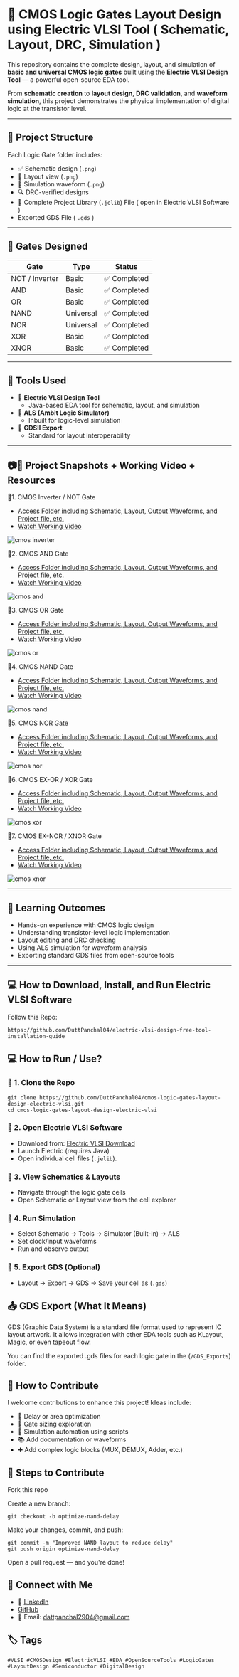 # 🔌 CMOS Logic Gates Layout Design using Electric VLSI Tool ( Schematic, Layout, DRC, Simulation )

This repository contains the complete design, layout, and simulation of **basic and universal CMOS logic gates** built using the **Electric VLSI Design Tool** — a powerful open-source EDA tool.

From **schematic creation** to **layout design**, **DRC validation**, and **waveform simulation**, this project demonstrates the physical implementation of digital logic at the transistor level.

---

## 📁 Project Structure

Each Logic Gate folder includes:
- ✅ Schematic design (`.png`)
- 🧱 Layout view (`.png`)
- 🧪 Simulation waveform (`.png`)
- 🔍 DRC-verified designs
- 📂 Complete Project Library (`.jelib`) File ( open in Electric VLSI Software )
- Exported GDS File ( `.gds` )


---

## 🔧 Gates Designed

| Gate   | Type       | Status      |
|--------|------------|-------------|
| NOT / Inverter    | Basic      | ✅ Completed |
| AND    | Basic      | ✅ Completed |
| OR     | Basic      | ✅ Completed |
| NAND   | Universal  | ✅ Completed |
| NOR    | Universal  | ✅ Completed |
| XOR    | Basic      | ✅ Completed |
| XNOR   | Basic      | ✅ Completed |

---

## 🚀 Tools Used

- 🎯 **Electric VLSI Design Tool**
  - Java-based EDA tool for schematic, layout, and simulation
- 🧪 **ALS (Ambit Logic Simulator)**
  - Inbuilt for logic-level simulation
- 📁 **GDSII Export**
  - Standard for layout interoperability

---

## 📷🔗 Project Snapshots + Working Video + Resources

🔹1. CMOS Inverter / NOT Gate
- [Access Folder including Schematic, Layout, Output Waveforms, and Project file, etc.](https://github.com/DuttPanchal04/cmos-logic-gates-layout-design-electric-vlsi/tree/main/cmos-inverter)
- [Watch Working Video](https://drive.google.com/file/d/1-84MFLt8B0kctLt5mt9wAYnBzQZ24n0k/view?usp=sharing)

![cmos inverter](https://github.com/user-attachments/assets/b3e0fe33-8b3c-424a-a864-65b9ea1b158f)

🔹2. CMOS AND Gate
- [Access Folder including Schematic, Layout, Output Waveforms, and Project file, etc.](https://github.com/DuttPanchal04/cmos-logic-gates-layout-design-electric-vlsi/tree/main/cmos-and)
- [Watch Working Video](https://drive.google.com/file/d/19N8mHu15IYYL4s18QhK7XHbnapn1Ku-C/view?usp=sharing)

![cmos and](https://github.com/user-attachments/assets/63b5717f-e5e6-4a5b-a26e-5fc2039446ba)

🔹3. CMOS OR Gate
- [Access Folder including Schematic, Layout, Output Waveforms, and Project file, etc.](https://github.com/DuttPanchal04/cmos-logic-gates-layout-design-electric-vlsi/tree/main/cmos-or)
- [Watch Working Video](https://drive.google.com/file/d/1S0IVe4f6BOsYDPEOuwhX-F7OpSKd8f4R/view?usp=sharing)
  
![cmos or](https://github.com/user-attachments/assets/37fac568-3cc3-4d8f-b9f3-68472662bbf0)

🔹4. CMOS NAND Gate
- [Access Folder including Schematic, Layout, Output Waveforms, and Project file, etc.](https://github.com/DuttPanchal04/cmos-logic-gates-layout-design-electric-vlsi/tree/main/cmos-nand)
- [Watch Working Video](https://drive.google.com/file/d/1Zb7qQwoo76UW0z0F4KeKXN-Qx3Pm7rFv/view?usp=sharing)
  
![cmos nand](https://github.com/user-attachments/assets/fb1addea-a507-449c-9e45-b9be5ee0b60a)

🔹5. CMOS NOR Gate
- [Access Folder including Schematic, Layout, Output Waveforms, and Project file, etc.](https://github.com/DuttPanchal04/cmos-logic-gates-layout-design-electric-vlsi/tree/main/cmos-nor)
- [Watch Working Video](https://drive.google.com/file/d/1mcnKmxsDjenu3_jn1E-p4qaNm8byOP6T/view?usp=sharing)
  
![cmos nor](https://github.com/user-attachments/assets/1b03106a-a845-4e5e-ba62-8a612253fa4a)

🔹6. CMOS EX-OR / XOR Gate
- [Access Folder including Schematic, Layout, Output Waveforms, and Project file, etc.](https://github.com/DuttPanchal04/cmos-logic-gates-layout-design-electric-vlsi/tree/main/cmos-xor)
- [Watch Working Video](https://drive.google.com/file/d/1OhYBOXp3om_ndTEAd2-LIb25-bmDIBhC/view?usp=sharing)

![cmos xor](https://github.com/user-attachments/assets/f12c5237-1451-4a88-9f98-aed63476aa69)

🔹7. CMOS EX-NOR / XNOR Gate
- [Access Folder including Schematic, Layout, Output Waveforms, and Project file, etc.](https://github.com/DuttPanchal04/cmos-logic-gates-layout-design-electric-vlsi/tree/main/cmos-xnor)
- [Watch Working Video](https://drive.google.com/file/d/14r_mHDkSG-upQJZ1oDGWaAQOeXxgI9qn/view?usp=sharing)

![cmos xnor](https://github.com/user-attachments/assets/2fdde877-a9f9-47e1-bebe-aed5585cb291)


---

## 🧠 Learning Outcomes

- Hands-on experience with CMOS logic design
- Understanding transistor-level logic implementation
- Layout editing and DRC checking
- Using ALS simulation for waveform analysis
- Exporting standard GDS files from open-source tools

---

## 💻 How to Download, Install, and Run Electric VLSI Software

Follow this Repo:

```
https://github.com/DuttPanchal04/electric-vlsi-design-free-tool-installation-guide

```

## 💻 How to Run / Use?

### 🔹 1. Clone the Repo
```
git clone https://github.com/DuttPanchal04/cmos-logic-gates-layout-design-electric-vlsi.git
cd cmos-logic-gates-layout-design-electric-vlsi
```
### 🔹 2. Open Electric VLSI Software 

- Download from: [Electric VLSI Download](https://ftp.gnu.org/pub/gnu/electric/electric-9.08.jar)
- Launch Electric (requires Java)
- Open individual cell files (`.jelib`).

### 🔹 3. View Schematics & Layouts
- Navigate through the logic gate cells
- Open Schematic or Layout view from the cell explorer

### 🔹 4. Run Simulation
- Select Schematic → Tools → Simulator (Built-in) → ALS
- Set clock/input waveforms
- Run and observe output

### 🔹 5. Export GDS (Optional)
- Layout → Export → GDS → Save your cell as (`.gds`)

## 📤 GDS Export (What It Means)

GDS (Graphic Data System) is a standard file format used to represent IC layout artwork. It allows integration with other EDA tools such as KLayout, Magic, or even tapeout flow.

You can find the exported .gds files for each logic gate in the (`/GDS_Exports`) folder.

## 🤝 How to Contribute
I welcome contributions to enhance this project! Ideas include:

- 🔧 Delay or area optimization
- 📐 Gate sizing exploration
- 🧪 Simulation automation using scripts
- 📚 Add documentation or waveforms
- ➕ Add complex logic blocks (MUX, DEMUX, Adder, etc.)

## 📌 Steps to Contribute
Fork this repo

Create a new branch:
```
git checkout -b optimize-nand-delay
```
Make your changes, commit, and push:
```
git commit -m "Improved NAND layout to reduce delay"
git push origin optimize-nand-delay
```
Open a pull request — and you're done!

## 🔗 Connect with Me
- 💼 [LinkedIn](https://www.linkedin.com/in/dattpanchal04/)
- [GitHub](https://github.com/DuttPanchal04)
- 📧 Email: dattpanchal2904@gmail.com

## 🏷️ Tags
```
#VLSI #CMOSDesign #ElectricVLSI #EDA #OpenSourceTools #LogicGates #LayoutDesign #Semiconductor #DigitalDesign
```

